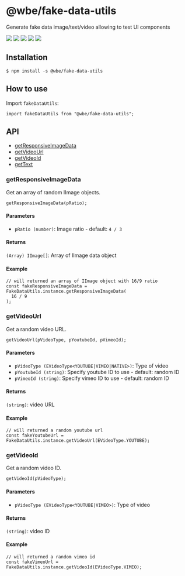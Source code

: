 # @wbe/fake-data-utils

Generate fake data image/text/video allowing to test UI components

![](https://img.shields.io/npm/v/@wbe/fake-data-utils/latest.svg)
![](https://img.shields.io/bundlephobia/minzip/@wbe/fake-data-utils.svg)
![](https://img.shields.io/david/willybrauner/libraries.svg?path=packages%2Futils%2Ffake-data-utils)
![](https://img.shields.io/npm/dt/@wbe/fake-data-utils.svg)
![](https://img.shields.io/npm/l/@wbe/fake-data-utils.svg)

## Installation

```shell script
$ npm install -s @wbe/fake-data-utils
```

## How to use

Import `fakeDataUtils`:

```tsx
import fakeDataUtils from "@wbe/fake-data-utils";
```

## API

- [getResponsiveImageData](#getResponsiveImageData)
- [getVideoUrl](#getVideoUrl)
- [getVideoId](#getVideoId)
- [getText](#getText)

### <a name="getResponsiveImageData"></a>getResponsiveImageData

Get an array of random IImage objects.

```tsx
getResponsiveImageData(pRatio);
```

#### Parameters

- `pRatio (number)`: Image ratio - default: `4 / 3`

#### Returns

`(Array) IImage[]`: Array of IImage data object

#### Example

```tsx
// will returned an array of IImage object with 16/9 ratio
const fakeResponsiveImageData = FakeDataUtils.instance.getResponsiveImageData(
  16 / 9
);
```

### <a name="getVideoUrl"></a>getVideoUrl

Get a random video URL.

```tsx
getVideoUrl(pVideoType, pYoutubeId, pVimeoId);
```

#### Parameters

- `pVideoType (EVideoType<YOUTUBE|VIMEO|NATIVE>)`: Type of video
- `pYoutubeId (string)`: Specify youtube ID to use - default: random ID
- `pVimeoId (string)`: Specify vimeo ID to use - default: random ID

#### Returns

`(string)`: video URL

#### Example

```tsx
// will returned a random youtube url
const fakeYoutubeUrl = FakeDataUtils.instance.getVideoUrl(EVideoType.YOUTUBE);
```

### <a name="getVideoId"></a>getVideoId

Get a random video ID.

```tsx
getVideoId(pVideoType);
```

#### Parameters

- `pVideoType (EVideoType<YOUTUBE|VIMEO>)`: Type of video

#### Returns

`(string)`: video ID

#### Example

```tsx
// will returned a random vimeo id
const fakeVimeoUrl = FakeDataUtils.instance.getVideoId(EVideoType.VIMEO);
```
